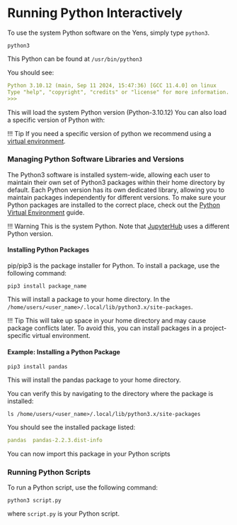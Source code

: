 # Running Python Interactively

To use the system Python software on the Yens, simply type `python3`.

```title="Terminal Input"
python3
```

This Python can be found at `/usr/bin/python3`

You should see:

```{.yaml .no-copy title="Terminal Output"} 
Python 3.10.12 (main, Sep 11 2024, 15:47:36) [GCC 11.4.0] on linux
Type "help", "copyright", "credits" or "license" for more information.
>>> 
```

This will load the system Python version (Python-3.10.12) 
You can also load a specific version of Python with:

!!! Tip 
    If you need a specific version of python we recommend using a [virtual environment](/_user_guide/best_practices_python_env/#creating-a-new-virtual-environment-with-venv).


### Managing Python Software Libraries and Versions

The Python3 software is installed system-wide, allowing each user to maintain their own set of Python3 packages within their home directory by default. Each Python version has its own dedicated library, allowing you to maintain packages independently for different versions. To make sure your Python packages are installed to the correct place, check out the [Python Virtual Environment](/_user_guide/best_practices_python_env/) guide.

!!! Warning
    This is the system Python. Note that [JupyterHub](/_getting_started/jupyter) uses a different Python version.

#### Installing Python Packages
pip/pip3 is the package installer for Python. To install a package, use the following command:

```title="Terminal Input"
pip3 install package_name
```

This will install a package to your home directory. In the `/home/users/<user_name>/.local/lib/python3.x/site-packages`. 

!!! Tip
    This will take up space in your home directory and may cause package conflicts later. To avoid this, you can install packages in a project-specific virtual environment. 


#### Example: Installing a Python Package

```title="Terminal Input"
pip3 install pandas
```

This will install the pandas package to your home directory.

You can verify this by navigating to the directory where the package is installed:

```title="Terminal Input"
ls /home/users/<user_name>/.local/lib/python3.x/site-packages

```

You should see the installed package listed:

```{.yaml .no-copy title="Terminal Output"}
pandas  pandas-2.2.3.dist-info
```

You can now import this package in your Python scripts

### Running Python Scripts

To run a Python script, use the following command:

```title="Terminal Input"
python3 script.py
```
where `script.py` is your Python script.